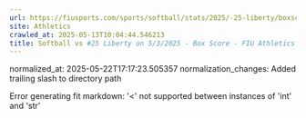 ```yaml
---
url: https://fiusports.com/sports/softball/stats/2025/-25-liberty/boxscore/12830/
site: Athletics
crawled_at: 2025-05-13T10:04:44.546213
title: Softball vs #25 Liberty on 5/3/2025 - Box Score - FIU Athletics
---
```

normalized_at: 2025-05-22T17:17:23.505357
normalization_changes: Added trailing slash to directory path

Error generating fit markdown: '<' not supported between instances of 'int' and 'str'